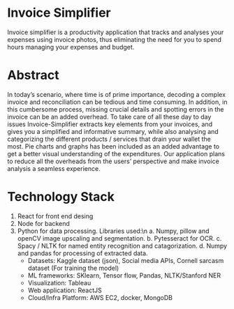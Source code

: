 # Invoice Simplifier
Invoice simplifier is a productivity application that tracks and analyses your expenses using invoice photos, thus eliminating the need for you to spend hours managing your expenses and budget.

# Abstract
In today’s scenario, where time is of prime importance, decoding a complex invoice and reconciliation can be tedious and time consuming. In addition, in this cumbersome process, missing crucial details and spotting errors in the invoice can be an added overhead. To take care of all these day to day issues Invoice-Simplifier extracts key elements from your invoices, and gives you a simplified and informative summary, while also analysing and categorizing the different products / services that drain your wallet the most. Pie charts and graphs has been included as an added advantage to get a better visual understanding of the expenditures. Our application plans to reduce all the overheads from the users’ perspective and make invoice analysis a seamless experience. 

# Technology Stack
1. React for front end desing
2. Node for backend
3. Python for data processing. Libraries used:\n
    a. Numpy, pillow and openCV image upscaling and segmentation.
    b. Pytesseract for OCR.
    c. Spacy / NLTK for named entity recognition and catagorization.
    d. Numpy and pandas for processing of extracted data.
    * Datasets: Kaggle dataset (json), Social media APIs, Cornell sarcasm dataset (For training the model)
    * ML frameworks: SKlearn, Tensor flow, Pandas, NLTK/Stanford NER  
    * Visualization: Tableau
    * Web application: ReactJS
    * Cloud/Infra Platform: AWS EC2, docker, MongoDB
